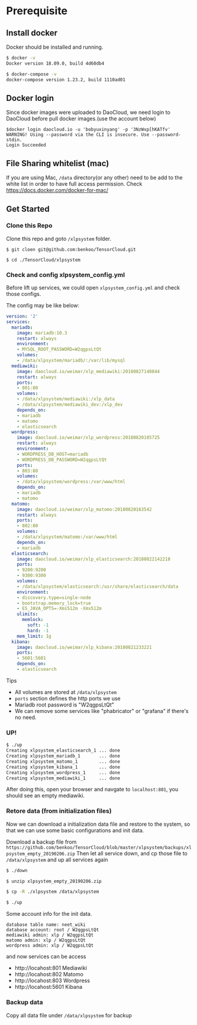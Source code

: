 # Prerequisite
## Install docker

Docker should be installed and running.

```bash
$ docker -v
Docker version 18.09.0, build 4d60db4

$ docker-compose -v
docker-compose version 1.23.2, build 1110ad01
```

## Docker login
Since docker images were uploaded to DaoCloud, we need login to DaoCloud before pull docker images.(use the account below)

```
$docker login daocloud.io -u 'bobyuxinyang' -p '3NzWxp[hKATfv'
WARNING! Using --password via the CLI is insecure. Use --password-stdin.
Login Succeeded
```

## File Sharing whitelist (mac)
If you are using Mac, `/data` directory(or any other) need to be add to the white list in order to have full access permission.
Check https://docs.docker.com/docker-for-mac/

## Get Started

### Clone this Repo

Clone this repo and goto `/xlpsystem` folder.
```
$ git cloen git@github.com:benkoo/TensorCloud.git

$ cd ./TensorCloud/xlpsystem
```

### Check and config xlpsystem_config.yml

Before lift up services, we could open `xlpsystem_config.yml` and check those configs.

The config may be like below:

```yml
version: '2'
services:
  mariadb:
    image: mariadb:10.3
    restart: always
    environment:
    - MYSQL_ROOT_PASSWORD=W2qgpsLtQt
    volumes:
    - /data/xlpsystem/mariadb/:/var/lib/mysql
  mediawiki:
    image: daocloud.io/weimar/xlp_mediawiki:20180827140844
    restart: always
    ports:
    - 801:80
    volumes:
    - /data/xlpsystem/mediawiki:/xlp_data
    - /data/xlpsystem/mediawiki_dev:/xlp_dev
    depends_on:
    - mariadb
    - matomo
    - elasticsearch
  wordpress:
    image: daocloud.io/weimar/xlp_wordpress:20180820185725
    restart: always
    environment:
    - WORDPRESS_DB_HOST=mariadb
    - WORDPRESS_DB_PASSWORD=W2qgpsLtQt
    ports:
    - 803:80
    volumes:
    - /data/xlpsystem/wordpress:/var/www/html
    depends_on:
    - mariadb
    - matomo
  matomo:
    image: daocloud.io/weimar/xlp_matomo:20180820163542
    restart: always
    ports:
    - 802:80
    volumes:
    - /data/xlpsystem/matomo:/var/www/html
    depends_on:
    - mariadb
  elasticsearch:
    image: daocloud.io/weimar/xlp_elasticsearch:20180822142218
    ports:
    - 9200:9200
    - 9300:9300
    volumes:
    - /data/xlpsystem/elasticsearch:/usr/share/elasticsearch/data
    environment:
    - discovery.type=single-node
    - bootstrap.memory_lock=true
    - ES_JAVA_OPTS=-Xms512m -Xmx512m
    ulimits:
      memlock:
        soft: -1
        hard: -1
    mem_limit: 1g
  kibana:
    image: daocloud.io/weimar/xlp_kibana:20180821233221
    ports:
    - 5601:5601
    depends_on:
    - elasticsearch
```

Tips

* All volumes are stored at `/data/xlpsystem`
* `ports` section defines the http ports we use
* Mariadb root password is "W2qgpsLtQt"
* We can remove some services like "phabricator" or "grafana" if there's no need.

### UP!

```bash
$ ./up
Creating xlpsystem_elasticsearch_1 ... done
Creating xlpsystem_mariadb_1       ... done
Creating xlpsystem_matomo_1        ... done
Creating xlpsystem_kibana_1        ... done
Creating xlpsystem_wordpress_1     ... done
Creating xlpsystem_mediawiki_1     ... done
```

After doing this, open your browser and navgate to `localhost:801`, you should see an empty mediawiki.


### Retore data (from initialization files)

Now we can download a initialization data file and restore to the system, so that we can use some basic configurations and init data.

Download a backup file from `https://github.com/benkoo/TensorCloud/blob/master/xlpsystem/backups/xlpsystem_empty_20190206.zip`
Then let all service down, and cp those file to `/data/xlpsystem` and up all services again

```bash
$ ./down

$ unzip xlpsystem_empty_20190206.zip

$ cp -R ./xlpsystem /data/xlpsystem

$ ./up
```

Some account info for the init data.

```
database table name: neet_wiki
database account: root / W2qgpsLtQt
mediawiki admin: xlp / W2qgpsLtQt
matomo admin: xlp / W2qgpsLtQt
wordpress admin: xlp / W2qgpsLtQt
```

and now services can be access

* http://locahost:801 Mediawiki
* http://locahost:802 Matomo
* http://locahost:803 Wordpress
* http://locahost:5601 Kibana


### Backup data
Copy all data file under `/data/xlpsystem` for backup
